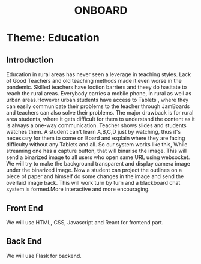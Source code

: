 <div align="center" ><h1> ONBOARD </h1></div>

# Theme: Education

## Introduction
Education in rural areas has never seen a leverage in teaching styles. Lack of Good Teachers and old teaching methods made it even worse in the pandemic. Skilled teachers have loction barriers and theey do hasitate to reach the rural areas. Everybody carries a mobile phone, in rural as well as urban areas.However urban students have access to Tablets , where they can easily communicate their problems to the teacher through JamBoards and teachers can also solve their problems. The major drawback is for rural area students, where it gets difficult for them to understand the content as it is always a one-way communication. Teacher shows slides and students watches them. A student can't learn A,B,C,D just by watching, thus it's necessary for them to come on Board and explain where they are facing difficulty without any Tablets and all. So our system works like this, While streaming one has a capture button, that will binarise the image. This will send a binarized image to all users who open same URL using websocket. We will try to make the background transparent and display camera image under the binarized image. Now a student can project the outlines on a piece of paper and himself do some changes in the image and send the overlaid image back. This will work turn by turn and a blackboard chat system is formed.More interactive and more encouraging.

## Front End
We will use HTML, CSS, Javascript and React for frontend part.

## Back End
We will use Flask for backend.
